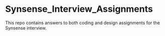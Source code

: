 # Synsense_Interview_Assignments
This repo contains answers to both coding and design assignments for the Synsense interview.
